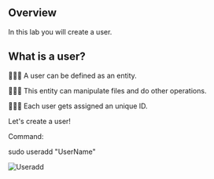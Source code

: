## Overview

In this lab you will create a user. 

## What is a user?

👨🏾‍💻 A user can be defined as an entity. 

👨🏾‍💻 This entity can manipulate files and do other operations. 

👨🏾‍💻 Each user gets assigned an unique ID.

Let's create a user!

Command: 

sudo useradd "UserName"


![Useradd](https://user-images.githubusercontent.com/109482212/179628577-a73d506d-87df-475b-8732-025e9fc18612.jpg)
